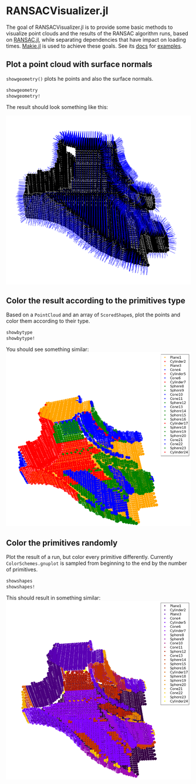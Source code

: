 # RANSACVisualizer.jl

The goal of RANSACVisualizer.jl is to provide some basic methods to visualize point clouds and the results of the RANSAC algorithm runs, based on [RANSAC.jl](https://github.com/cserteGT3/RANSAC.jl), while separating dependencies that have impact on loading times.
[Makie.jl](https://github.com/JuliaPlots/Makie.jl) is used to achieve these goals.
See its [docs](https://csertegt3.github.io/RANSAC.jl/stable/) for [examples](https://csertegt3.github.io/RANSAC.jl/stable/example/).

## Plot a point cloud with surface normals

`showgeometry()` plots he points and also the surface normals.

```@docs
showgeometry
showgeometry!
```

The result should look something like this:

![](img/showgeometry.png)

## Color the result according to the primitives type

Based on a `PointCloud` and an array of `ScoredShape`s, plot the points and color them according to their type.

```@docs
showbytype
showbytype!
```

You should see something similar:
![](img/bytype.png)

## Color the primitives randomly

Plot the result of a run, but color every primitive differently.
Currently `ColorSchemes.gnuplot` is sampled from beginning to the end by the number of primitives.

```@docs
showshapes
showshapes!
```

This should result in something similar:
![](img/showshapes.png)
